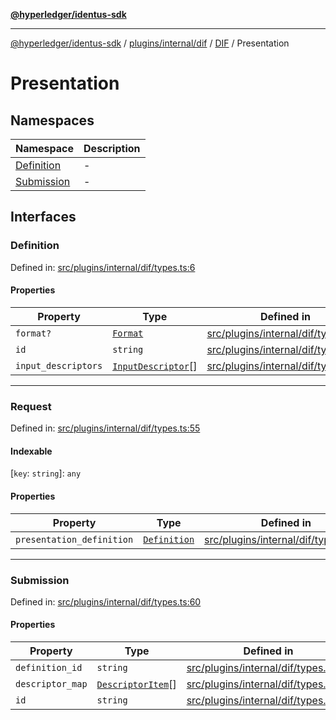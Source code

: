 [**@hyperledger/identus-sdk**](../../../../../../../README.md)

***

[@hyperledger/identus-sdk](../../../../../../../README.md) / [plugins/internal/dif](../../../../README.md) / [DIF](../../README.md) / Presentation

# Presentation

## Namespaces

| Namespace | Description |
| ------ | ------ |
| [Definition](namespaces/Definition/README.md) | - |
| [Submission](namespaces/Submission.md) | - |

## Interfaces

### Definition

Defined in: [src/plugins/internal/dif/types.ts:6](https://github.com/hyperledger-identus/sdk-ts/blob/4243600f6763168a55268042deaef84553d9c943/src/plugins/internal/dif/types.ts#L6)

#### Properties

| Property | Type | Defined in |
| ------ | ------ | ------ |
| <a id="format"></a> `format?` | [`Format`](namespaces/Definition/README.md#format-1) | [src/plugins/internal/dif/types.ts:9](https://github.com/hyperledger-identus/sdk-ts/blob/4243600f6763168a55268042deaef84553d9c943/src/plugins/internal/dif/types.ts#L9) |
| <a id="id"></a> `id` | `string` | [src/plugins/internal/dif/types.ts:7](https://github.com/hyperledger-identus/sdk-ts/blob/4243600f6763168a55268042deaef84553d9c943/src/plugins/internal/dif/types.ts#L7) |
| <a id="input_descriptors"></a> `input_descriptors` | [`InputDescriptor`](namespaces/Definition/README.md#inputdescriptor)[] | [src/plugins/internal/dif/types.ts:8](https://github.com/hyperledger-identus/sdk-ts/blob/4243600f6763168a55268042deaef84553d9c943/src/plugins/internal/dif/types.ts#L8) |

***

### Request

Defined in: [src/plugins/internal/dif/types.ts:55](https://github.com/hyperledger-identus/sdk-ts/blob/4243600f6763168a55268042deaef84553d9c943/src/plugins/internal/dif/types.ts#L55)

#### Indexable

\[`key`: `string`\]: `any`

#### Properties

| Property | Type | Defined in |
| ------ | ------ | ------ |
| <a id="presentation_definition"></a> `presentation_definition` | [`Definition`](#definition) | [src/plugins/internal/dif/types.ts:56](https://github.com/hyperledger-identus/sdk-ts/blob/4243600f6763168a55268042deaef84553d9c943/src/plugins/internal/dif/types.ts#L56) |

***

### Submission

Defined in: [src/plugins/internal/dif/types.ts:60](https://github.com/hyperledger-identus/sdk-ts/blob/4243600f6763168a55268042deaef84553d9c943/src/plugins/internal/dif/types.ts#L60)

#### Properties

| Property | Type | Defined in |
| ------ | ------ | ------ |
| <a id="definition_id"></a> `definition_id` | `string` | [src/plugins/internal/dif/types.ts:62](https://github.com/hyperledger-identus/sdk-ts/blob/4243600f6763168a55268042deaef84553d9c943/src/plugins/internal/dif/types.ts#L62) |
| <a id="descriptor_map"></a> `descriptor_map` | [`DescriptorItem`](namespaces/Submission.md#descriptoritem)[] | [src/plugins/internal/dif/types.ts:63](https://github.com/hyperledger-identus/sdk-ts/blob/4243600f6763168a55268042deaef84553d9c943/src/plugins/internal/dif/types.ts#L63) |
| <a id="id-1"></a> `id` | `string` | [src/plugins/internal/dif/types.ts:61](https://github.com/hyperledger-identus/sdk-ts/blob/4243600f6763168a55268042deaef84553d9c943/src/plugins/internal/dif/types.ts#L61) |
